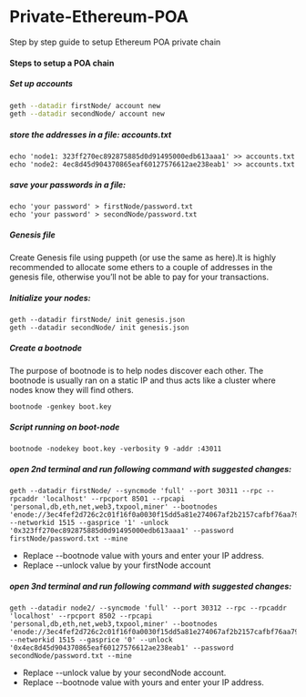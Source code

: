 # Private-Ethereum-POA
Step by step guide to setup Ethereum POA private chain

#### Steps to setup a POA chain

##### Set up accounts

```sh
geth --datadir firstNode/ account new
geth --datadir secondNode/ account new
```

##### store the addresses in a file: accounts.txt

```
echo 'node1: 323ff270ec892875885d0d91495000edb613aaa1' >> accounts.txt
echo 'node2: 4ec8d45d904370865eaf60127576612ae238eab1' >> accounts.txt
```

#####  save your passwords in a file:

```
echo 'your password' > firstNode/password.txt
echo 'your password' > secondNode/password.txt
```

##### Genesis file

Create Genesis file using puppeth (or use the same as here).It is highly recommended to allocate some ethers to a couple of addresses in the genesis file, otherwise you’ll not be able to pay for your transactions.


##### Initialize your nodes:

```
geth --datadir firstNode/ init genesis.json
geth --datadir secondNode/ init genesis.json
```

##### Create a bootnode

The purpose of bootnode is to help nodes discover each other. The bootnode is usually ran on a static IP and thus acts like a cluster where nodes know they will find others.

```
bootnode -genkey boot.key
```

##### Script running on boot-node

```
bootnode -nodekey boot.key -verbosity 9 -addr :43011
```

##### open 2nd terminal and run following command with suggested changes:

```
geth --datadir firstNode/ --syncmode 'full' --port 30311 --rpc --rpcaddr 'localhost' --rpcport 8501 --rpcapi 'personal,db,eth,net,web3,txpool,miner' --bootnodes 'enode://3ec4fef2d726c2c01f16f0a0030f15dd5a81e274067af2b2157cafbf76aa79fa9c0be52c6664e80cc5b08162ede53279bd70ee10d024fe86613b0b09e1106c40@127.0.0.1:43011' --networkid 1515 --gasprice '1' -unlock '0x323ff270ec892875885d0d91495000edb613aaa1' --password firstNode/password.txt --mine
```

* Replace --bootnode value with yours and enter your IP address.
* Replace --unlock value by your firstNode account


##### open 3nd terminal and run following command with suggested changes:

```
geth --datadir node2/ --syncmode 'full' --port 30312 --rpc --rpcaddr 'localhost' --rpcport 8502 --rpcapi 'personal,db,eth,net,web3,txpool,miner' --bootnodes 'enode://3ec4fef2d726c2c01f16f0a0030f15dd5a81e274067af2b2157cafbf76aa79fa9c0be52c6664e80cc5b08162ede53279bd70ee10d024fe86613b0b09e1106c40@127.0.0.1:43011' --networkid 1515 --gasprice '0' --unlock '0x4ec8d45d904370865eaf60127576612ae238eab1' --password secondNode/password.txt --mine
```

* Replace --unlock value by your secondNode account.
* Replace --bootnode value with yours and enter your IP address.
